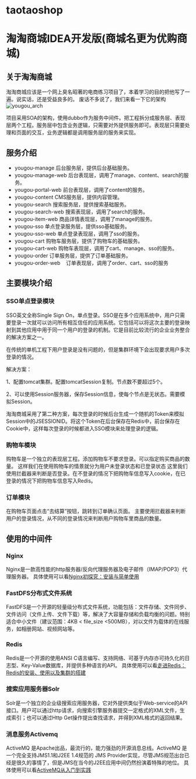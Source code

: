 # taotaoshop
淘淘商城IDEA开发版(商城名更为优购商城)
=
## 关于淘淘商城 
淘淘商城应该是一个网上臭名昭著的电商练习项目了，本着学习的目的把他写了一遍。说实话，还是受益良多的。
废话不多说了，我们来看一下它的架构
![yougou_arch](http://ou3np1yz4.bkt.clouddn.com/taotao_arch.png)

项目采用SOA的架构，使用dubbo作为服务中间件。把工程拆分成服务层、表现层两个工程。服务层中包含业务逻辑，只需要对外提供服务即可。表现层只需要处理和页面的交互，业务逻辑都是调用服务层的服务来实现。


## 服务介绍
- yougou-manage 
    后台服务层，提供后台基础服务。
- yougou-manage-web
    后台表现层，调用了manage、content、search的服务。
- yougou-portal-web
    前台表现层，调用了content的服务。
- yougou-content
    CMS服务层，提供内容管理。
- yougou-search
    搜索服务层，提供搜索基础服务。
- yougou-search-web
    搜索表现层，调用了search的服务。
- yougou-item-web
    商品详情表现层，调用了manage的服务。
- yougou-sso
    单点登录服务层，提供sso基础服务。
- yougou-sso-web
    单点登录表现层，调用了sso的服务。
- yougou-cart
    购物车服务层，提供了购物车的基础服务。
- yougou-cart-web
    购物车表现层，调用了cart、manage、sso的服务。
- yougou-order
    订单服务层，提供了订单基础服务。
- yougou-order-web
    订单表现层，调用了order、cart、sso的服务
## 主要模块介绍
### SSO单点登录模块
SSO英文全称Single Sign On，单点登录。SSO是在多个应用系统中，用户只需要登录一次就可以访问所有相互信任的应用系统。它包括可以将这次主要的登录映射到其他应用中用于同一个用户的登录的机制。它是目前比较流行的企业业务整合的解决方案之一。

在传统的单机工程下用户登录是没有问题的，但是集群环境下会出现要求用户多次登录的情况。

解决方案：

1、配置tomcat集群。配置tomcatSession复制。节点数不要超过5个。

2、可以使用Session服务器，保存Session信息，使每个节点是无状态。需要模拟Session。

淘淘商城采用了第二种方案，每次登录的时候后台生成一个随机的Token来模拟Session中的JSESSIONID。将这个Token在后台保存在Redis中，前台保存在Cookie中，这样每次登录的时候都进入SSO模块来处理登录的逻辑。

### 购物车模块
购物车是一个独立的表现层工程。添加购物车不要求登录。可以指定购买商品的数量。
这样我们在使用购物车的情景就分为用户未登录状态和已登录状态
这里我们使用拦截器来判断是否登录。在不登录的情况下把购物车信息写入cookie，在已登录的情况下把购物车信息写入Redis。

### 订单模块
在购物车页面点击“去结算”按钮，跳转到订单确认页面。
主要使用拦截器来判断用户的登录情况，从不同的登录情况来判断用户购物车里商品的数量。



## 使用的中间件
### Nginx
Nginx是一款高性能的http服务器/反向代理服务器及电子邮件（IMAP/POP3）代理服务器。
具体使用可以看[Nginx初探究：安装与简单使用](http://catalinali.top/2017/helloNginx/)
### FastDFS分布式文件系统
FastDFS是一个开源的轻量级分布式文件系统，功能包括：文件存储、文件同步、文件访问（文件上传、文件下载）等，解决了大容量存储和负载均衡的问题。特别适合中小文件（建议范围：4KB < file_size <500MB），对以文件为载体的在线服务，如相册网站、视频网站等。
### Redis
Redis是一个开源的使用ANSI C语言编写、支持网络、可基于内存亦可持久化的日志型、Key-Value数据库，并提供多种语言的API。
具体使用可以看[走进Redis：Redis的安装、使用以及集群的搭建](https://blog.csdn.net/halen001/article/details/79918911)
### 搜索应用服务器Solr
Solr是一个独立的企业级搜索应用服务器，它对外提供类似于Web-service的API接口。用户可以通过http请求，向搜索引擎服务器提交一定格式的XML文件，生成索引；也可以通过Http Get操作提出查找请求，并得到XML格式的返回结果。
### 消息服务Activemq
ActiveMQ 是Apache出品，最流行的，能力强劲的开源消息总线。ActiveMQ 是一个完全支持JMS1.1和J2EE 1.4规范的 JMS Provider实现，尽管JMS规范出台已经是很久的事情了，但是JMS在当今的J2EE应用中间仍然扮演着特殊的地位。
具体使用可以看[ActiveMQ从入门到实践](http://catalinali.top/2017/useMQ/)
